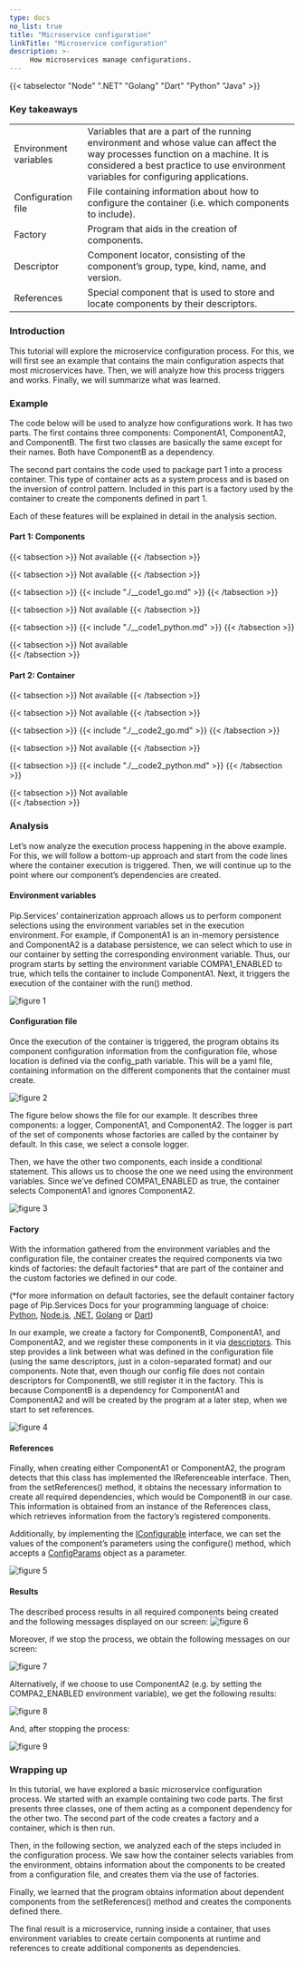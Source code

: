 ```yaml
---
type: docs
no_list: true
title: "Microservice configuration"
linkTitle: "Microservice configuration"
description: >-
     How microservices manage configurations.
---
```


{{< tabselector "Node" ".NET" "Golang" "Dart" "Python" "Java" >}}

### Key takeaways

<table class="full-width-table">
  <tr>
    <td>Environment variables</td>
    <td>Variables that are a part of the running environment and whose value can affect the way processes function on a machine. It is considered a best practice to use environment variables for configuring applications.</td>
  </tr>
  <tr>
    <td>Configuration file</td>
    <td>File containing information about how to configure the container (i.e. which components to include).</td>
  </tr>
  <tr>
    <td>Factory</td>
    <td>Program that aids in the creation of components.</td>
  </tr>
  <tr>
    <td>Descriptor</td>
    <td>Component locator, consisting of the component’s group, type, kind, name, and version.</td>
  </tr>
  <tr>
    <td>References</td>
    <td>Special component that is used to store and locate components by their descriptors.</td>
  </tr>     
 </table>

### Introduction

This tutorial will explore the microservice configuration process. For this, we will first see an example that contains the main configuration aspects that most microservices have. Then, we will analyze how this process triggers and works. Finally, we will summarize what was learned.

### Example

The code below will be used to analyze how configurations work. It has two parts. The first contains three components: ComponentA1, ComponentA2, and ComponentB. The first two classes are basically the same except for their names. Both have ComponentB as a dependency. 

The second part contains the code used to package part 1 into a process container. This type of container acts as a system process and is based on the inversion of control pattern. Included in this part is a factory used by the container to create the components defined in part 1. 

Each of these features will be explained in detail in the analysis section.

#### Part 1: Components

{{< tabsection >}}
  Not available 
{{< /tabsection >}}

{{< tabsection >}}
  Not available 
{{< /tabsection >}}

{{< tabsection >}}
  {{< include "./__code1_go.md" >}}
{{< /tabsection >}}

{{< tabsection >}}
  Not available 
{{< /tabsection >}}

{{< tabsection >}}
  {{< include "./__code1_python.md" >}}
{{< /tabsection >}}

{{< tabsection >}}
  Not available  
{{< /tabsection >}}


#### Part 2: Container

{{< tabsection >}}
  Not available 
{{< /tabsection >}}

{{< tabsection >}}
  Not available 
{{< /tabsection >}}

{{< tabsection >}}
  {{< include "./__code2_go.md" >}}
{{< /tabsection >}}

{{< tabsection >}}
  Not available 
{{< /tabsection >}}

{{< tabsection >}}
  {{< include "./__code2_python.md" >}}
{{< /tabsection >}}

{{< tabsection >}}
  Not available  
{{< /tabsection >}}


### Analysis

Let’s now analyze the execution process happening in the above example. For this, we will follow a bottom-up approach and start from the code lines where the container execution is triggered. Then, we will continue up to the point where our component’s dependencies are created.

#### Environment variables

Pip.Services’ containerization approach allows us to perform component selections using the environment variables set in the execution environment. For example, if ComponentA1 is an in-memory persistence and ComponentA2 is a database persistence, we can select which to use in our container by setting the corresponding environment variable. Thus, our program starts by setting the environment variable COMPA1_ENABLED to true, which tells the container to include ComponentA1. Next, it triggers the execution of the container with the run() method.

![figure 1](./Figure1.png)

#### Configuration file

Once the execution of the container is triggered, the program obtains its component configuration information from the configuration file, whose location is defined via the config_path variable. This will be a yaml file, containing information on the different components that the container must create.

![figure 2](./Figure2.png)

The figure below shows the file for our example. It describes three components: a logger, ComponentA1, and ComponentA2. The logger is part of the set of components whose factories are called by the container by default. In this case, we select a console logger. 

Then, we have the other two components, each inside a conditional statement. This allows us to choose the one we need using the environment variables. Since we’ve defined COMPA1_ENABLED as true, the container selects ComponentA1 and ignores ComponentA2.  

![figure 3](./Figure3.png)

#### Factory

With the information gathered from the environment variables and the configuration file, the container creates the required components via two kinds of factories: the default factories* that are part of the container and the custom factories we defined in our code. 

(*for more information on default factories, see the default container factory page of Pip.Services Docs for your programming language of choice: [Python](http://docs.pipservices.org/v4/toolkit_api/python/container/build/default_container_factory/), [Node.js](http://docs.pipservices.org/v4/toolkit_api/node/container/build/default_container_factory/), [.NET](http://docs.pipservices.org/v4/toolkit_api/net/container/build/default_container_factory/),  [Golang](http://docs.pipservices.org/v4/toolkit_api/golang/container/build/default_container_factory/) or [Dart](http://docs.pipservices.org/v4/toolkit_api/dart/container/build/default_container_factory/))

In our example, we create a factory for ComponentB, ComponentA1, and ComponentA2, and we register these components in it via [descriptors](../../component/descriptors/). This step provides a link between what was defined in the configuration file (using the same descriptors, just in a colon-separated format) and our components. Note that, even though our config file does not contain descriptors for ComponentB, we still register it in the factory. This is because ComponentB is a dependency for ComponentA1 and ComponentA2 and will be created by the program at a later step, when we start to set references.

![figure 4](./Figure4.png)

#### References

Finally, when creating either ComponentA1 or ComponentA2, the program detects that this class has implemented the IReferenceable interface. Then, from the setReferences() method, it obtains the necessary information to create all required dependencies, which would be ComponentB in our case. This information is obtained from an instance of the References class, which retrieves information from the factory’s registered components.

Additionally, by implementing the [IConfigurable](../../tutorials/beginner_tutorials/configuration/component_configuration/) interface, we can set the values of the component’s parameters using the configure() method, which accepts a [ConfigParams](../../tutorials/beginner_tutorials/configuration/configurations/) object as a parameter. 

![figure 5](./Figure5.png)

#### Results

The described process results in all required components being created and the following messages displayed on our screen:
![figure 6](./Figure6.png)

Moreover, if we stop the process, we obtain the following messages on our screen:

![figure 7](./Figure7.png)

Alternatively, if we choose to use ComponentA2 (e.g. by setting the COMPA2_ENABLED environment variable), we get the following results:

![figure 8](./Figure8.png)

And, after stopping the process:

![figure 9](./Figure9.png)

### Wrapping up

In this tutorial, we have explored a basic microservice configuration process. We started with an example containing two code parts. The first presents three classes, one of them acting as a component dependency for the other two. The second part of the code creates a factory and a container, which is then run. 

Then, in the following section, we analyzed each of the steps included in the configuration process. We saw how the container selects variables from the environment, obtains information about the components to be created from a configuration file, and creates them via the use of factories. 

Finally, we learned that the program obtains information about dependent components from the setReferences() method and creates the components defined there.

The final result is a microservice, running inside a container, that uses environment variables to create certain components at runtime and references to create additional components as dependencies.

